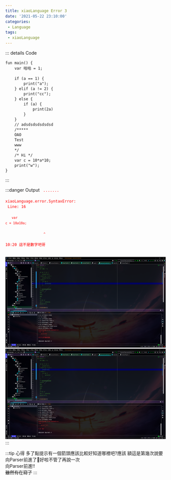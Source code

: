 ```yaml
---
title: xiaoLanguage Error 3
date: '2021-05-22 23:10:00'
categories:
 - Language
tags:
 - xiaoLanguage
---
```


::: details Code
``` {16}
fun main() {
    var 哈哈 = 1;
    
    if (a == 1) {
        print("a");
    } elif (a != 2) {
        print("cc");
    } else {
        if (a) {
            print(2a)
        }
    }
    // adsdsdsdsdsdsd
    /*****
    OAO
    Test
    www
    */
    /* Hi */
    var c = 10*a*10;
    print("w");
}
```
:::

:::danger Output
<code style="color:red;background-color:rgba(0,0,0,0);">
....... <br>
xiaoLanguage.error.SyntaxError: <br>
Line: 16 <br>
<code style="margin-left: 20px;color:red;background-color:rgba(0,0,0,0);">var c = 10*a*10a;</code><br>
<code style="margin-left: 120px;color:red;background-color:rgba(0,0,0,0);">^</code><br>
10:20 這不是數字吧哥<br>
</code>

![就是圖片別懷疑](./image/code-5.png)
![就是圖片別懷疑](./image/code-6.png)
:::

:::tip 心得
多了點提示有一個箭頭應該比較好知道哪裡吧?應該
額這是第幾次說要向Parser前進了🤔好啦不管了再說一次<br>
向Parser前進!!<br>
~~雖然有在寫了~~
:::